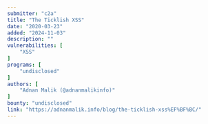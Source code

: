 ```yaml
---
submitter: "c2a"
title: "The Ticklish XSS"
date: "2020-03-23"
added: "2024-11-03"
description: ""
vulnerabilities: [
    "XSS"
]
programs: [
    "undisclosed"
]
authors: [
    "Adnan Malik (@adnanmalikinfo)"
]
bounty: "undisclosed"
link: "https://adnanmalik.info/blog/the-ticklish-xss%EF%BF%BC/"
---
```




